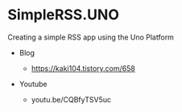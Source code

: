 # SimpleRSS.UNO
Creating a simple RSS app using the Uno Platform

* Blog
  - https://kaki104.tistory.com/658

* Youtube
  - youtu.be/CQBfyTSV5uc


